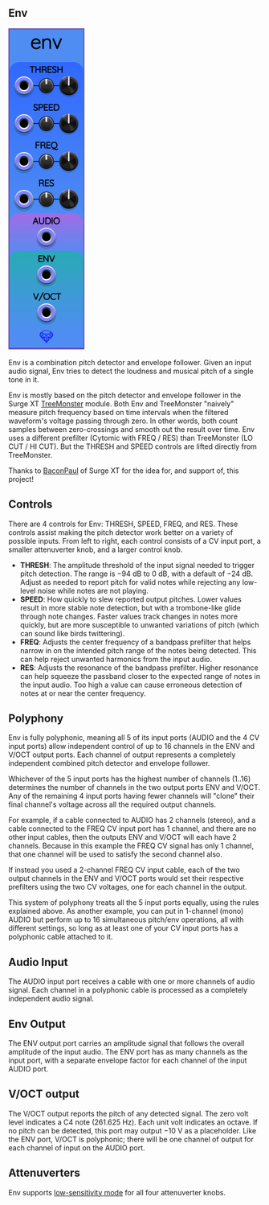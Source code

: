 ## Env

![Env](images/env.png)

Env is a combination pitch detector and envelope follower. Given an input audio signal,
Env tries to detect the loudness and musical pitch of a single tone in it.

Env is mostly based on the pitch detector and envelope follower in the Surge XT [TreeMonster](https://library.vcvrack.com/SurgeXTRack/SurgeXTFXTreeMonster) module. Both Env and TreeMonster "naively" measure pitch frequency based on time intervals when the filtered waveform's voltage passing through zero. In other words, both count samples between zero-crossings and smooth out the result over time. Env uses a different prefilter (Cytomic with FREQ / RES) than TreeMonster (LO CUT / HI CUT). But the THRESH and SPEED controls are lifted directly from TreeMonster.

Thanks to [BaconPaul](https://github.com/baconpaul/) of Surge XT for the idea for, and support of, this project!

## Controls

There are 4 controls for Env: THRESH, SPEED, FREQ, and RES.
These controls assist making the pitch detector work better on a variety of possible inputs.
From left to right, each control consists of a CV input port,
a smaller attenuverter knob, and a larger control knob.

* **THRESH**: The amplitude threshold of the input signal needed to trigger pitch detection. The range is &minus;94&nbsp;dB to 0&nbsp;dB, with a default of &minus;24&nbsp;dB. Adjust as needed to report pitch for valid notes while rejecting any low-level noise while notes are not playing.
* **SPEED**: How quickly to slew reported output pitches. Lower values result in more stable note detection, but with a trombone-like glide through note changes. Faster values track changes in notes more quickly, but are more susceptible to unwanted variations of pitch (which can sound like birds twittering).
* **FREQ**: Adjusts the center frequency of a bandpass prefilter that helps narrow in on the intended pitch range of the notes being detected. This can help reject unwanted harmonics from the input audio.
* **RES**: Adjusts the resonance of the bandpass prefilter. Higher resonance can help squeeze the passband closer to the expected range of notes in the input audio. Too high a value can cause erroneous detection of notes at or near the center frequency.

## Polyphony

Env is fully polyphonic, meaning all 5 of its input ports (AUDIO and the 4 CV input ports) allow
independent control of up to 16 channels in the ENV and V/OCT output ports.
Each channel of output represents a completely independent combined pitch detector and envelope follower.

Whichever of the 5 input ports has the highest number of channels (1..16) determines the
number of channels in the two output ports ENV and V/OCT.
Any of the remaining 4 input ports having fewer channels will "clone" their final channel's
voltage across all the required output channels.

For example, if a cable connected to AUDIO has 2 channels (stereo),
and a cable connected to the FREQ CV input port has 1 channel,
and there are no other input cables,
then the outputs ENV and V/OCT will each have 2 channels.
Because in this example the FREQ CV signal has only 1 channel, that one channel
will be used to satisfy the second channel also.

If instead you used a 2-channel FREQ CV input cable, each of the two output channels
in the ENV and V/OCT ports would set their respective prefilters using the two CV voltages,
one for each channel in the output.

This system of polyphony treats all the 5 input ports equally, using the rules explained above. As another example, you can put in 1-channel (mono) AUDIO
but perform up to 16 simultaneous pitch/env operations, all with different settings, so long as at least one of your CV input ports has a polyphonic cable attached to it.

## Audio Input

The AUDIO input port receives a cable with one or more channels of audio signal.
Each channel in a polyphonic cable is processed as a completely independent audio signal.

## Env Output

The ENV output port carries an amplitude signal that follows the overall amplitude of
the input audio. The ENV port has as many channels as the input port, with a separate
envelope factor for each channel of the input AUDIO port.

## V/OCT output

The V/OCT output reports the pitch of any detected signal. The zero volt level indicates
a C4 note (261.625&nbsp;Hz). Each unit volt indicates an octave. If no pitch can be detected,
this port may output &minus;10&nbsp;V as a placeholder. Like the ENV port, V/OCT is polyphonic;
there will be one channel of output for each channel of input on the AUDIO port.

## Attenuverters

Env supports [low-sensitivity mode](LowSensitivityAttenuverterKnobs.md) for all four attenuverter knobs.
